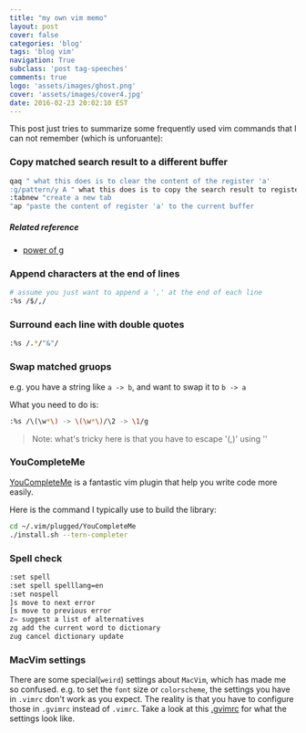 ```yaml
---
title: "my own vim memo"
layout: post
cover: false
categories: 'blog'
tags: 'blog vim'
navigation: True
subclass: 'post tag-speeches'
comments: true
logo: 'assets/images/ghost.png'
cover: 'assets/images/cover4.jpg'
date: 2016-02-23 20:02:10 EST
---
```


This post just tries to summarize some frequently used vim commands that I can not remember (which is unforuante):

### Copy matched search result to a different buffer

```bash
qaq " what this does is to clear the content of the register 'a'
:g/pattern/y A " what this does is to copy the search result to register 'a'
:tabnew "create a new tab
"ap "paste the content of register 'a' to the current buffer
```

##### Related reference
- [power of g](http://vim.wikia.com/wiki/VimTip227)

### Append characters at the end of lines

```bash
# assume you just want to append a ',' at the end of each line
:%s /$/,/
```

### Surround each line with double quotes

```bash
:%s /.*/"&"/
```

### Swap matched gruops

e.g. you have a string like `a -> b`, and want to swap it to `b -> a`

What you need to do is:

```bash
:%s /\(\w*\) -> \(\w*\)/\2 -> \1/g
```

> Note: what's tricky here is that you have to escape '(,)' using '\'

### YouCompleteMe
[YouCompleteMe](https://valloric.github.io/YouCompleteMe/) is a fantastic vim plugin that help you write code more easily.

Here is the command I typically use to build the library:

```bash
cd ~/.vim/plugged/YouCompleteMe
./install.sh --tern-completer
```

### Spell check

```bash
:set spell
:set spell spelllang=en
:set nospell
]s move to next error
[s move to previous error
z= suggest a list of alternatives
zg add the current word to dictionary
zug cancel dictionary update
```


### MacVim settings

There are some special(`weird`) settings about `MacVim`, which has made me so confused. e.g. to set the `font` size or `colorscheme`, the settings you have in `.vimrc` don't work as you expect. The reality is that you have to configure those in `.gvimrc` instead of `.vimrc`. Take a look at this [.gvimrc](https://github.com/mingliangguo/mydotfiles/blob/master/.gvimrc) for what the settings look like.

